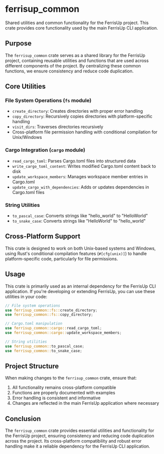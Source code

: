 

# ferrisup_common

Shared utilities and common functionality for the FerrisUp project. This crate provides core functionality used by the main FerrisUp CLI application.

## Purpose

The `ferrisup_common` crate serves as a shared library for the FerrisUp project, containing reusable utilities and functions that are used across different components of the project. By centralizing these common functions, we ensure consistency and reduce code duplication.

## Core Utilities

### File System Operations (`fs` module)
- `create_directory`: Creates directories with proper error handling
- `copy_directory`: Recursively copies directories with platform-specific handling
- `visit_dirs`: Traverses directories recursively
- Cross-platform file permission handling with conditional compilation for Unix/Windows

### Cargo Integration (`cargo` module)
- `read_cargo_toml`: Parses Cargo.toml files into structured data
- `write_cargo_toml_content`: Writes modified Cargo.toml content back to disk
- `update_workspace_members`: Manages workspace member entries in Cargo.toml
- `update_cargo_with_dependencies`: Adds or updates dependencies in Cargo.toml files

### String Utilities
- `to_pascal_case`: Converts strings like "hello_world" to "HelloWorld"
- `to_snake_case`: Converts strings like "HelloWorld" to "hello_world"

## Cross-Platform Support

This crate is designed to work on both Unix-based systems and Windows, using Rust's conditional compilation features (`#[cfg(unix)]`) to handle platform-specific code, particularly for file permissions.

## Usage

This crate is primarily used as an internal dependency for the FerrisUp CLI application. If you're developing or extending FerrisUp, you can use these utilities in your code:

```rust
// File system operations
use ferrisup_common::fs::create_directory;
use ferrisup_common::fs::copy_directory;

// Cargo.toml manipulation
use ferrisup_common::cargo::read_cargo_toml;
use ferrisup_common::cargo::update_workspace_members;

// String utilities
use ferrisup_common::to_pascal_case;
use ferrisup_common::to_snake_case;
```

## Project Structure

When making changes to the `ferrisup_common` crate, ensure that:

1. All functionality remains cross-platform compatible
2. Functions are properly documented with examples
3. Error handling is consistent and informative
4. Changes are reflected in the main FerrisUp application where necessary

## Conclusion

The `ferrisup_common` crate provides essential utilities and functionality for the FerrisUp project, ensuring consistency and reducing code duplication across the project. Its cross-platform compatibility and robust error handling make it a reliable dependency for the FerrisUp CLI application.

